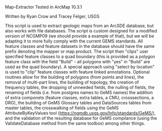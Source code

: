 Map-Extractor
Tested in ArcMap 10.3.1

Written by Ryan Crow and Tracey Felger, USGS

This script is used to extract geologic maps from an ArcSDE database, but also works with file databases. The script is custom designed for a modified version of NCGMP09 (we should provide a example of that), but we will be adapting it to more fully comply with the current GEMS standards. All feature classes and feature datasets in the database should have the same prefix denoting the mapper or map product. The script then "clips" user specified feature classes to a quad boundary (this is provided as a polygon feature class with the field "Build" - all polygons with "yes" in "Build" are used as the quad boundary). A special approach using "select by location" is used to "clip" feature classes with feature linked annotations. Optional routines allow for the building of polygons (from points and lines), the removal of multi-part lines, the building of topology, the creation of frequency tables, the dropping of unneeded fields, the nulling of fields, the renaming of fields (i.e. from postgres names to GeMS names) the addition of extra componets (feature classes, extra tables, a CMU, crosssections, a DRG), the building of GeMS Glossary tables and DataSources tables from master tables, the crosswalking of fields using the GeMS AttributeByKeyValues tool (https://ngmdb.usgs.gov/Info/standards/GeMS/), and the validation of the resulting database for GeMS compilance (using the ValidateDatabase method from the same toolbox) among other things. 
